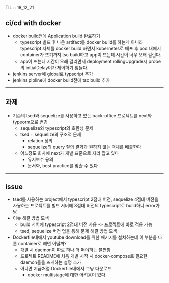 TIL :: 18_12_21
 
## ci/cd with docker
* docker build전에 Application build 완료하기
    - typescript 빌드 후 나온 artifact를 docker build를 하는게 아니라 typescript 자체를 docker build 하면서 kubernetes로 배포 후 pod 내에서 container가 뜨기까지 tsc build하고 app이 뜨는데 시간이 너무 오래 걸린다.
    - app이 뜨는데 시간이 오래 걸리면서 deployment rollingUpgrade시 probe의 initialDelay이가 제어하기 힘들다.
* jenkins server에 global로 typscript 추가
* jenkins pipline에 docker build전에 tsc build 추가

---

## 과제
* 기존의 tsed와 sequelize를 사용하고 있는 back-office 프로젝트를 next와 typeorm으로 변경
    - sequelize와 typescript의 호환성 문제
    - tsed + sequelize의 구조적 문제 
        - relation 정의
        - sequelize의 query 질의 결과과 원하지 않는 객체를 배출한다
    - 어느정도 회사에 next가 개발 표준으로 자리 잡고 있다 
        - 유지보수 용의 
        - 문서화, best practice를 맞출 수 있다
        
---

## issue
* tsed를 사용하는 project에서 typescript 2점대 버전, sequelize 4점대 버전을 사용하는 프로젝트를 빌드 서버에 3점대 버전의 typescript로 build하니 error가 남
* 이슈 해결 방법 모색  
    - build 서버에 typescript 2점대 버전 사용 -> 프로젝트에 바로 적용 가능
    - tsed, sequelize 버전 업을 통해 문제 해결 방법 모색
* Dockerfile내에서 youtube download를 위한 패키지를 설치하는데 이 부분을 다른 container로 빼면 어떨까?
    - 개발 시 daemon이 따로 하나 더 떠야하는 불편함
    - 프로젝트 README에 처음 개발 시작 시 docker-compose로 필요한 daemon들을 뜨게하는 설명 추가
    - 아니면 지금처럼 Dockerfile내에서 그냥 다운로드
        - docker multistage에 대한 어려움이 있다